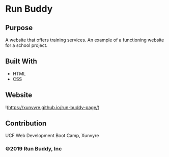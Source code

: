 # Run Buddy

## Purpose
A website that offers training services. An example of a functioning website for a school project.

## Built With
* HTML
* CSS

## Website
!(https://xunvyre.github.io/run-buddy-page/)

## Contribution
UCF Web Development Boot Camp, Xunvyre

### ©️2019 Run Buddy, Inc 
